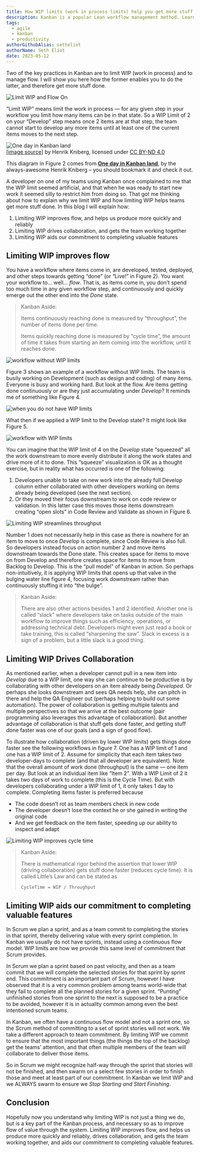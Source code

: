 ```yaml
---
title: How WIP limits (work in process limits) help you get more stuff done
description: Kanban is a popular Lean workflow management method. Learn how WIP limits work with Kanban to help you to deliver software releases faster and more reliably.
tags:
  - agile
  - kanban
  - productivity
authorGithubAlias: setheliot
authorName: Seth Eliot
date: 2023-05-12
---
```


Two of the key practices in Kanban are to limit WIP (work in process) and to manage flow. I will show you here how the former enables you to do the latter, and therefore get more stuff done.

![Limit WIP and Flow On](images/figure1.png "Figure 1. Keeping calm helps, but it is limiting WIP that will help you to get more stuff done")

“Limit WIP” means limit the work in process — for any given step in your workflow you limit how many items can be in that state. So a WIP Limit of 2 on your “Develop” step means once 2 items are at that step, the team cannot start to develop any more items until at least one of the current items moves to the next step.

![One day in Kanban land](images/figure2.png "Figure 2.  One day in Kanban land by Henrik Kniberg")
<br/>[[image source](http://blog.crisp.se/2009/06/26/henrikkniberg/1246053060000)] by Henrik Kniberg, licensed under [CC BY-ND 4.0](https://creativecommons.org/licenses/by-nd/4.0/)

This diagram in Figure 2 comes from [**One day in Kanban land**](http://blog.crisp.se/2009/06/26/henrikkniberg/1246053060000), by the always-awesome Henrik Kniberg – you should bookmark it and check it out.

A developer on one of my teams using Kanban once complained to me that the WIP limit seemed artificial, and that when he was ready to start new work it seemed silly to restrict him from doing so. That got me thinking about how to explain why we limit WIP and how limiting WIP helps teams get more stuff done. In this blog I will explain how:

1. Limiting WIP improves flow, and helps us produce more quickly and reliably
2. Limiting WIP drives collaboration, and gets the team working together
3. Limiting WIP aids our commitment to completing valuable features

## Limiting WIP improves flow

You have a workflow where items come in, are developed, tested, deployed, and other steps towards getting “done” (or “Live!” in Figure 2). You want your workflow to... well... *flow*. That is, as items come in, you don't spend too much time in any given workflow step, and continuously and quickly emerge out the other end into the *Done* state.

>Kanban Aside:
>
> Items continuously reaching done is measured by “throughput”, the number of items done per time.
>
> Items quickly reaching done is measured by “cycle time”, the amount of time it takes from starting an item coming into the workflow, until it reaches done.

![workflow without WIP limits](images/figure3.png "Figure 3. A workflow without WIP limits")

Figure 3 shows an example of a workflow without WIP limits. The team is busily working on Development (such as design and coding) of many items. Everyone is busy and working hard. But look at the flow. Are items getting done continuously or are they just accumulating under *Develop*? It reminds me of something like Figure 4.

![when you do not have WIP limits](images/figure4.png "Figure 4. What happens when you do not have WIP limits")

What then if we applied a WIP limit to the Develop state? It might look like Figure 5.

![workflow with WIP limits](images/figure5.png "Figure 5. A workflow with WIP limits")

You can imagine that the WIP limit of 4 on the *Develop* state “squeezed” all the work downstream to more evenly distribute it along the work states and drive more of it to done. This “squeeze” visualization is OK as a thought exercise, but in reality what has occurred is one of the following:

1. Developers unable to take on new work into the already full Develop column either collaborated with other developers working on items already being developed (see the next section).
2. Or they moved their focus downstream to work on code review or validation. In this latter case this moves those items downstream creating “open slots” in Code Review and Validate as shown in Figure 6.

![Limiting WIP streamlines throughput](images/figure6.png "Figure 6. Limiting WIP can streamline throughput, and incentivizes code reviews")

Number 1 does not necessarily help in this case as there is nowhere for an item to move to once *Develop* is complete, since Code Review is also full. So developers instead focus on action number 2 and move items downstream towards the Done state. This creates space for items to move on from Develop and therefore creates space for items to move from Backlog to Develop. This is the “pull model” of Kanban in action. So perhaps non-intuitively, it is applying WIP limits that opens up that valve in the bulging water line figure 4, focusing work downstream rather than continuously stuffing it into “the bulge”.

>Kanban Aside:
>
> There are also other actions besides 1 and 2 identified. Another one is called “slack” where developers take on tasks outside of the main workflow to improve things such as efficiency, operations, or addressing technical debt. Developers might even just read a book or take training, this is called “sharpening the saw”. Slack in excess is a sign of a problem, but a little slack is a good thing.

## Limiting WIP Drives Collaboration

As mentioned earlier, when a developer cannot pull in a new item into *Develop* due to a WIP limit, one way she can continue to be productive is by collaborating with other developers on an item already being *Developed*. Or perhaps she looks downstream and sees QA needs help, she can pitch in there and help the QA Engineer out (perhaps helping to build out some automation). The power of collaboration is getting multiple talents and multiple perspectives so that we arrive at the best outcome (pair programming also leverages this advantage of collaboration). But another advantage of collaboration is that stuff gets done faster, and getting stuff done faster was one of our goals (and a sign of good flow).

To illustrate how collaboration (driven by lower WIP limits) gets things done faster see the following workflows in figure 7. One has a WIP limit of 1 and one has a WIP limit of 2. Assume for simplicity that each item takes two developer-days to complete (and that all developer are equivalent). Note that the overall amount of work done (throughput) is the same — one item per day. But look at an individual item like “Item 2”. With a WIP Limit of 2 it takes two days of work to complete (this is the Cycle Time). But with developers collaborating under a WIP limit of 1, it only takes 1 day to complete. Completing items faster is preferred because

* The code doesn’t rot as team members check in new code
* The developer doesn’t lose the context he or she gained in writing the original code
* And we get feedback on the item faster, speeding up our ability to inspect and adapt

![Limiting WIP improves cycle time](images/figure7.png "Figure 7. Limiting WIP improves cycle time for each item")

>Kanban Aside:
>
> There is mathematical rigor behind the assertion that lower WIP (driving collaboration) gets stuff done faster (reduces cycle time). It is called Little’s Law and can be stated as
> 
> `CycleTime = WIP​ / Throughput`

## Limiting WIP aids our commitment to completing valuable features

In Scrum we plan a sprint, and as a team commit to completing the stories in that sprint, thereby delivering value with every sprint completion. In Kanban we usually do not have sprints, instead using a continuous flow model. WIP limits are how we provide this same level of commitment that Scrum provides.

In Scrum we plan a sprint based on past velocity, and then as a team commit that we will complete the selected stories for that sprint by sprint end. This commitment is an important part of Scrum, however I have observed that it is a very common problem among teams world-wide that they fail to complete all the planned stories for a given sprint. “Punting” unfinished stories from one sprint to the next is supposed to be a practice to be avoided, however it is in actuality common among even the best intentioned scrum teams.

In Kanban, we often have a continuous flow model and not a sprint one, so the Scrum method of committing to a set of sprint stories will not work. We take a different approach to team commitment. By limiting WIP we commit to ensure that the most important things (the things the top of the backlog) get the teams’ attention, and that often multiple members of the team will collaborate to deliver those items.

So in Scrum we might recognize half-way through the sprint that stories will not be finished, and then swarm on a select few stories in order to finish those and meet at least part of our commitment. In Kanban we limit WIP and we ALWAYS swarm to ensure we *Stop Starting and Start Finishing*.

## Conclusion

Hopefully now you understand why limiting WIP is not just a thing we do, but is a key part of the Kanban process, and necessary so as to improve flow of value through the system.  Limiting WIP improves flow, and helps us produce more quickly and reliably, drives collaboration, and gets the team working together, and aids our commitment to completing valuable features.
